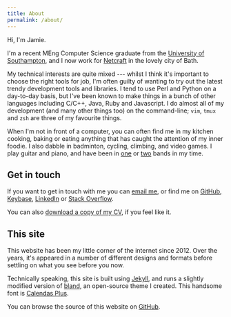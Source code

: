 ```yaml
---
title: About
permalink: /about/
---
```


Hi, I'm Jamie.

I'm a recent MEng Computer Science graduate from the [University of
Southampton](http://www.ecs.soton.ac.uk/), and I now work for
[Netcraft](https://www.netcraft.com/) in the lovely city of Bath.

My technical interests are quite mixed --- whilst I think it's important to
choose the right tools for job, I'm often guilty of wanting to try out the
latest trendy development tools and libraries. I tend to use Perl and Python on
a day-to-day basis, but I've been known to make things in a bunch of other
languages including C/C++, Java, Ruby and Javascript. I do almost all of my
development (and many other things too) on the command-line; `vim`, `tmux` and
`zsh` are three of my favourite things.

When I'm not in front of a computer, you can often find me in my kitchen
cooking, baking or eating anything that has caught the attention of my inner
foodie. I also dabble in badminton, cycling, climbing, and video games. I play
guitar and piano, and have been in
[one](https://open.spotify.com/artist/5fRcxUmyMxK33qAMXq31dT) or
[two](https://soundcloud.com/danbradleyuk/sets/silent-rhapsody-covers-ep) bands
in my time.

## Get in touch

If you want to get in touch with me you can
[email me](mailto:jamie@jamiedavies.me), or find me on
[GitHub](https://github.com/daviesjamie),
[Keybase](https://keybase.io/daviesjamie),
[LinkedIn](https://www.linkedin.com/in/daviesjamie/) or
[Stack Overflow](http://stackoverflow.com/users/1398245/jamie).

You can also [download a copy of my
CV](https://github.com/daviesjamie/curriculum-vitae/raw/master/cv.pdf), if you
feel like it.

## This site

This website has been my little corner of the internet since 2012. Over the
years, it's appeared in a number of different designs and formats before
settling on what you see before you now.

Technically speaking, this site is built using [Jekyll](https://jekyllrb.com/),
and runs a slightly modified version of
[bland](https://github.com/daviesjamie/jekyll-bland), an open-source theme
I created. This handsome font is [Calendas
Plus](http://atipofoundry.com/fonts/calendas-plus).

You can browse the source of this website on
[GitHub](https://github.com/daviesjamie/jamiedavies.me).
